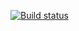 

[![Build status](https://ci.appveyor.com/api/projects/status/dln498mhs46bngld?svg=true)](https://ci.appveyor.com/project/Pezu-git/arraybuffer)
